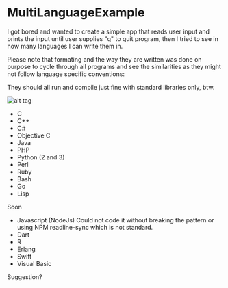 # MultiLanguageExample

I got bored and wanted to create a simple app that reads user input and prints the input until user supplies "q" to quit program, then I tried to see in how many languages I can write them in.

Please note that formating and the way they are written was done on purpose to cycle through all programs and see the similarities as they might not follow language specific conventions:

They should all run and compile just fine with standard libraries only, btw.

![alt tag](http://i.giphy.com/a6FyDO69QC0U0.gif)

* C
* C++
* C#
* Objective C
* Java
* PHP
* Python (2 and 3)
* Perl
* Ruby
* Bash
* Go
* Lisp

Soon
* Javascript (NodeJs) Could not code it without breaking the pattern or using NPM readline-sync which is not standard.
* Dart
* R
* Erlang
* Swift
* Visual Basic

Suggestion?
